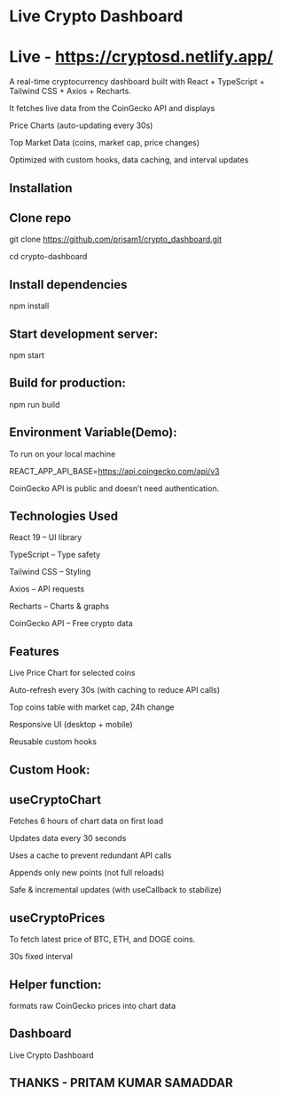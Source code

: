 # Live Crypto Dashboard
# Live - https://cryptosd.netlify.app/
A real-time cryptocurrency dashboard built with React + TypeScript + Tailwind CSS + Axios + Recharts.

It fetches live data from the CoinGecko API and displays

Price Charts (auto-updating every 30s)

Top Market Data (coins, market cap, price changes) 

Optimized with custom hooks, data caching, and interval updates

## Installation
## Clone repo
git clone https://github.com/prisam1/crypto_dashboard.git

cd crypto-dashboard

## Install dependencies
npm install 

## Start development server:
npm start

## Build for production:
npm run build

## Environment Variable(Demo):
To run on your local machine

REACT_APP_API_BASE=https://api.coingecko.com/api/v3

CoinGecko API is public and doesn’t need authentication. 

## Technologies Used
React 19 – UI library

TypeScript – Type safety

Tailwind CSS – Styling

Axios – API requests

Recharts – Charts & graphs

CoinGecko API – Free crypto data

## Features
 Live Price Chart for selected coins

 Auto-refresh every 30s (with caching to reduce API calls)

 Top coins table with market cap, 24h change 

 Responsive UI (desktop + mobile)

 Reusable custom hooks 

## Custom Hook: 
## useCryptoChart
Fetches 6 hours of chart data on first load

Updates data every 30 seconds

Uses a cache to prevent redundant API calls

Appends only new points (not full reloads)

Safe & incremental updates (with useCallback to stabilize)

## useCryptoPrices 
To fetch latest price of BTC, ETH, and DOGE coins.

30s fixed interval

## Helper function:
formats raw CoinGecko prices into chart data

## Dashboard
Live Crypto Dashboard

## THANKS - PRITAM KUMAR SAMADDAR